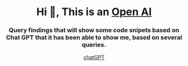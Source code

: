 <h1 align="center">Hi 👋, This is an <a href="https://openai.com">Open AI</a></h1>
<h3 align="center">Query findings that will show some code snipets based on Chat GPT that it has been able to show me, based on several queries.</h3>
<p align="center">
  <a href="https://chat.openai.com/chat">chatGPT</a>
  <a>
</p>
